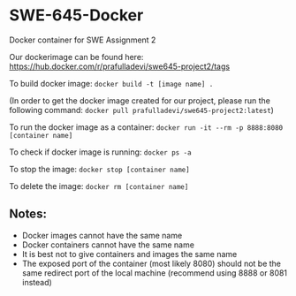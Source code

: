 # SWE-645-Docker
Docker container for SWE Assignment 2

Our dockerimage can be found here: https://hub.docker.com/r/prafulladevi/swe645-project2/tags

To build docker image: `docker build -t [image name] .`

(In order to get the docker image created for our project, please run the following command: `docker pull prafulladevi/swe645-project2:latest`)

To run the docker image as a container: `docker run -it --rm -p 8888:8080 [container name]`

To check if docker image is running: `docker ps -a`

To stop the image: `docker stop [container name]`

To delete the image: `docker rm [container name]`

Notes:
----------
- Docker images cannot have the same name
- Docker containers cannot have the same name
- It is best not to give containers and images the same name
- The exposed port of the container (most likely 8080) should not be the same redirect port of the local machine (recommend using 8888 or 8081 instead)
